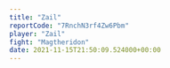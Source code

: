 ```yaml
---
title: "Zail"
reportCode: "7RnchN3rf4Zw6Pbm"
player: "Zail"
fight: "Magtheridon"
date: 2021-11-15T21:50:09.524000+00:00
---
```

